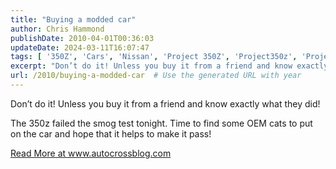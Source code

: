 ```yaml
---
title: "Buying a modded car"
author: Chris Hammond
publishDate: 2010-04-01T00:36:03
updateDate: 2024-03-11T16:07:47
tags: [ '350Z', 'Cars', 'Nissan', 'Project 350Z', 'Project350z', 'Project350zcom' ]
excerpt: "Don’t do it! Unless you buy it from a friend and know exactly what they did!  The 350z failed the smog test tonight. Time to find some OEM cats to put on the car and hope that it helps to make it pass!"
url: /2010/buying-a-modded-car  # Use the generated URL with year
---
```

<p>Don’t do it! Unless you buy it from a friend and know exactly what they did!</p>  <p>The 350z failed the smog test tonight. Time to find some OEM cats to put on the car and hope that it helps to make it pass!</p> <a href="https://www.autocrossblog.com/buying-a-modded-car">Read More at www.autocrossblog.com</a>
